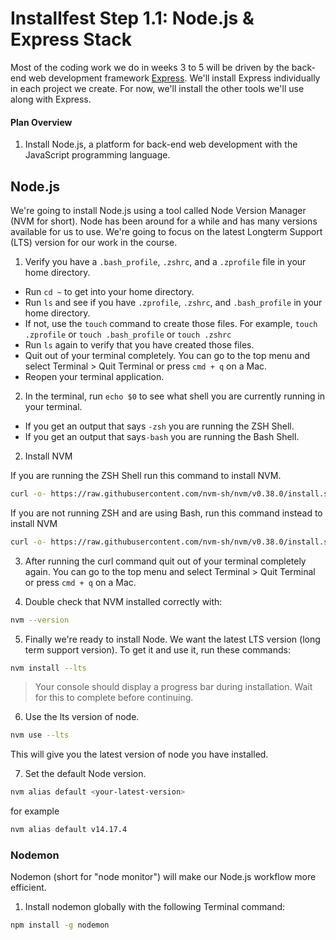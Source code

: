 # Installfest Step 1.1: Node.js & Express Stack

Most of the coding work we do in weeks 3 to 5 will be driven by the back-end web development framework [Express](http://expressjs.com). We'll install Express individually in each project we create. For now, we'll install the other tools we'll use along with Express.

#### Plan Overview

1. Install Node.js, a platform for back-end web development with the JavaScript programming language.
<!-- 1. Install MongoDB, the database we'll use with our Node.js and Express stack. -->

## Node.js

We're going to install Node.js using a tool called Node Version Manager (NVM for short). Node has been around for a while and has many versions available for us to use. We're going to focus on the latest Longterm Support (LTS) version for our work in the course.

1. Verify you have a `.bash_profile`, `.zshrc`, and a `.zprofile` file in your home directory.
- Run `cd ~` to get into your home directory.
- Run `ls` and see if you have `.zprofile`, `.zshrc`, and `.bash_profile` in your home directory.
- If not, use the `touch` command to create those files. For example, `touch .zprofile` or `touch .bash_profile` or `touch .zshrc`
- Run `ls` again to verify that you have created those files.
- Quit out of your terminal completely. You can go to the top menu and select Terminal > Quit Terminal or press `cmd + q` on a Mac.
- Reopen your terminal application.

2. In the terminal, run `echo $0` to see what shell you are currently running in your terminal.
- If you get an output that says `-zsh` you are running the ZSH Shell.
- If you get an output that says`-bash` you are running the Bash Shell.

2. Install NVM

If you are running the ZSH Shell run this command to install NVM.
```bash
curl -o- https://raw.githubusercontent.com/nvm-sh/nvm/v0.38.0/install.sh | zsh
```

If you are not running ZSH and are using Bash, run this command instead to install NVM
```bash
curl -o- https://raw.githubusercontent.com/nvm-sh/nvm/v0.38.0/install.sh | bash
```

3. After running the curl command quit out of your terminal completely again. You can go to the top menu and select Terminal > Quit Terminal or press `cmd + q` on a Mac.

4. Double check that NVM installed correctly with:

```bash
nvm --version
```

5. Finally we're ready to install Node. We want the latest LTS version (long term support version). To get it and use it, run these commands:

```bash
nvm install --lts
```

> Your console should display a progress bar during installation. Wait for this to complete before continuing.

6. Use the lts version of node.

```bash
nvm use --lts
```
This will give you the latest version of node you have installed.

7. Set the default Node version.
```bash
nvm alias default <your-latest-version>
```
for example
```bash
nvm alias default v14.17.4
```

### Nodemon

Nodemon (short for "node monitor") will make our Node.js workflow more efficient.

1. Install nodemon globally with the following Terminal command:

```bash
npm install -g nodemon
```

<!-- ## MongoDB

MonogDB is a database that stores information as easy to read "documents". We'll use it to store data in our Node.js and Express stack.

1. To install Mongodb please follow the install instructions on their site for your operating system.

[Install Instructions](https://docs.mongodb.com/manual/administration/install-community/)


2. After the installation, run the `which` command to verify the install was successful.

```bash
which mongo
```

If this has worked correctly, you will see `/usr/local/bin/mongo` as the output from terminal.

## MongoDB Compass

[MongoDB Compass](https://www.mongodb.com/try/download/compass) is a GUI (Graphical User Interface) tool to easily visualize our data in MongoDB. We'll install this one as well to help with development when we begin working with MongoDB.
 -->
<!-- 
## Robo3T

Robo3T is a GUI (Graphical User Interface) tool to let us see the data in our Mongo databases. Let's install that now.

1. Go to [https://robomongo.org/download](https://robomongo.org/download) and download the free (community) edition.
2. Install it!

## Next Up

- [Install Visual Studio Code](./mac-dev-tools/editor-vsc.md)

![](https://media.giphy.com/media/l3dj09hpsfuYkijDi/giphy.gif) -->
